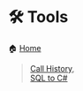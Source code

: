 # 🛠 Tools
🏠 [Home](https://alexchorvadi.github.io/Tools/)
> [Call History](https://alexchorvadi.github.io/Tools/CallHistory.html),\
> [SQL to C#](https://alexchorvadi.github.io/Tools/SqlToCSharpPara.html)
